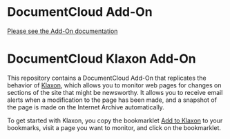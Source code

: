 
# DocumentCloud Add-On

[Please see the Add-On documentation](https://github.com/MuckRock/documentcloud-hello-world-addon/wiki/)

# DocumentCloud Klaxon Add-On

This repository contains a DocumentCloud Add-On that replicates the behavior of [Klaxon](https://github.com/themarshallproject/klaxon), which allows you to monitor web pages for changes on sections of the site that might be newsworthy. It allows you to receive email alerts when a modification to the page has been made, and a snapshot of the page is made on the Internet Archive automatically. 

To get started with Klaxon, you copy the bookmarklet [Add to Klaxon](javascript:(function(){document.body.appendChild(document.createElement('script')).src='https://documentcloud-klaxon.s3.amazonaws.com/inject.js';})();)
to your bookmarks, visit a page you want to monitor, and click on the bookmarklet. 
